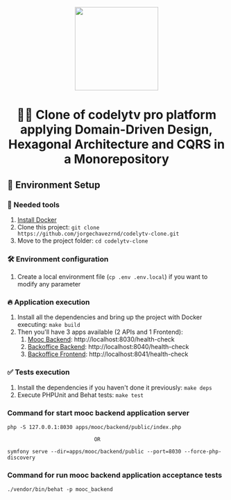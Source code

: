 <p align="center">
  <a href="http://codely.tv">
    <img src="http://codely.tv/wp-content/uploads/2016/05/cropped-logo-codelyTV.png" width="192px" height="192px"/>
  </a>
</p>

<h1 align="center">
  🐘🎯 Clone of codelytv pro platform applying Domain-Driven Design, Hexagonal Architecture and CQRS in a Monorepository
</h1>

## 🚀 Environment Setup

### 🐳 Needed tools

1. [Install Docker](https://www.docker.com/get-started)
2. Clone this project: `git clone https://github.com/jorgechavezrnd/codelytv-clone.git`
3. Move to the project folder: `cd codelytv-clone`

### 🛠️ Environment configuration

1. Create a local environment file (`cp .env .env.local`) if you want to modify any parameter

### 🔥 Application execution

1. Install all the dependencies and bring up the project with Docker executing: `make build`
2. Then you'll have 3 apps available (2 APIs and 1 Frontend):
   1. [Mooc Backend](apps/mooc/backend): http://localhost:8030/health-check
   2. [Backoffice Backend](apps/backoffice/backend): http://localhost:8040/health-check
   3. [Backoffice Frontend](apps/backoffice/frontend): http://localhost:8041/health-check

### ✅ Tests execution

1. Install the dependencies if you haven't done it previously: `make deps`
2. Execute PHPUnit and Behat tests: `make test`


### Command for start mooc backend application server
```
php -S 127.0.0.1:8030 apps/mooc/backend/public/index.php

                            OR

symfony serve --dir=apps/mooc/backend/public --port=8030 --force-php-discovery
```

### Command for run mooc backend application acceptance tests
```
./vendor/bin/behat -p mooc_backend
```

